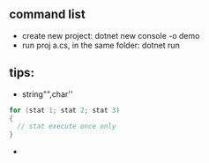 ## command list
  - create new project: dotnet new console -o demo
  - run proj a.cs, in the same folder: dotnet run

## tips:
- string"",char''
```C#
for (stat 1; stat 2; stat 3) 
{
  // stat execute once only
}
 ```
-
